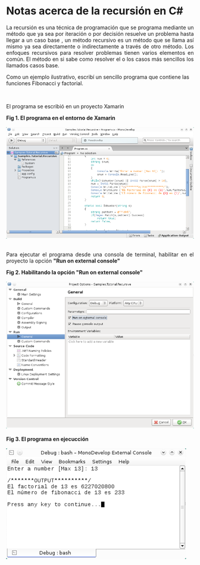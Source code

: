 # Notas acerca de la recursión en C#
		
<p align="justify">La recursión es una técnica de programación que se programa mediante un método que ya sea por  iteración  o  por  decisión  resuelve  un  problema  hasta  llegar  a  un  caso base
			,  un  método recursivo  es  un  método  que  se  llama  así  mismo  ya  sea  directamente  o  indirectamente  a través  de  otro  método.  Los  enfoques  recursivos  para resolver  problemas  tienen  varios elementos  en  común.  El  método  en  si  sabe  como  resolver  el  o  los  casos  más sencillos  los llamados casos base.  </p>
			<p>Como un ejemplo ilustrativo, escribí un sencillo programa que contiene las funciones Fibonacci y factorial.</p>
			<div>
</div><br>
			<p>El programa se escribió en un proyecto Xamarin</p>
			<div><b>Fig 1. El programa en el entorno de Xamarin</b></div><br>
			<div>
<IMG src="images/fig1.png" width="777">
</div><br>
			<p align="justify">Para ejecutar el programa desde una consola de terminal, habilitar en el proyecto la opción <b>"Run on external console"</b></p>
			<div><b>Fig 2. Habilitando la opción "Run on external console"</b></div><br>
			<div>
<IMG src="images/fig2.png" width="777">
</div><br>
			<div><b>Fig 3. El programa en ejecucción</b></div><br>
			<div>
<IMG src="images/fig3.png">
</div>

